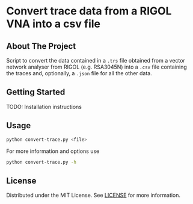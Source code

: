 # Convert trace data from a RIGOL VNA into a csv file

## About The Project

Script to convert the data contained in a `.trs` file obtained from a vector network analyser from RIGOL (e.g. RSA3045N) into a `.csv` file containing the traces and, optionally, a `.json` file for all the other data.

## Getting Started

TODO: Installation instructions

## Usage

```sh
python convert-trace.py <file>
```

For more information and options use 
```sh
python convert-trace.py -h
```

## License

Distributed under the MIT License. See [LICENSE](https://github.com/bopaquin/convert-trace/blob/main/LICENSE) for more information.